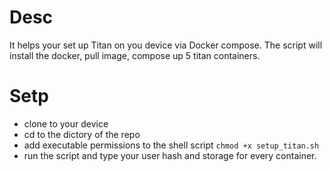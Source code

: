 # Desc
It helps your set up Titan on you device via Docker compose. 
The script will install the docker, pull image, compose up 5 titan containers. 

# Setp
- clone to your device
- cd to the dictory of the repo
- add executable permissions to the shell script `chmod +x setup_titan.sh`
- run the script and type your user hash and storage for every container.
